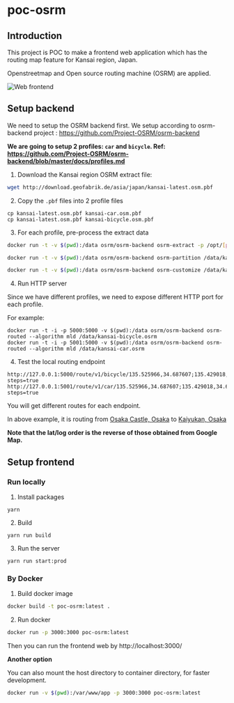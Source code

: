 # poc-osrm

## Introduction

This project is POC to make a frontend web application which has the routing map feature for Kansai region, Japan.

Openstreetmap and Open source routing machine (OSRM) are applied.

![Web frontend](https://user-images.githubusercontent.com/14119454/47960730-66124b00-e03a-11e8-94d0-636731fe2de5.png)

## Setup backend

We need to setup the OSRM backend first. We setup according to osrm-backend project : https://github.com/Project-OSRM/osrm-backend

**We are going to setup 2 profiles: `car` and `bicycle`. Ref: https://github.com/Project-OSRM/osrm-backend/blob/master/docs/profiles.md**

1. Download the Kansai region OSRM extract file:

```sh
wget http://download.geofabrik.de/asia/japan/kansai-latest.osm.pbf
```

2. Copy the `.pbf` files into 2 profile files

```
cp kansai-latest.osm.pbf kansai-car.osm.pbf
cp kansai-latest.osm.pbf kansai-bicycle.osm.pbf
```

3. For each profile, pre-process the extract data

```sh
docker run -t -v $(pwd):/data osrm/osrm-backend osrm-extract -p /opt/[profile].lua /data/kansai-[profile].osm.pbf
```

```sh
docker run -t -v $(pwd):/data osrm/osrm-backend osrm-partition /data/kansai-[profile].osrm
```

```sh
docker run -t -v $(pwd):/data osrm/osrm-backend osrm-customize /data/kansai-[profile].osrm
```

4. Run HTTP server

Since we have different profiles, we need to expose different HTTP port for each profile.

For example:
```
docker run -t -i -p 5000:5000 -v $(pwd):/data osrm/osrm-backend osrm-routed --algorithm mld /data/kansai-bicycle.osrm
docker run -t -i -p 5001:5000 -v $(pwd):/data osrm/osrm-backend osrm-routed --algorithm mld /data/kansai-car.osrm
```

4. Test the local routing endpoint

```
http://127.0.0.1:5000/route/v1/bicycle/135.525966,34.687607;135.429018,34.654739?steps=true
http://127.0.0.1:5001/route/v1/car/135.525966,34.687607;135.429018,34.654739?steps=true
```

You will get different routes for each endpoint.

In above example, it is routing from [Osaka Castle, Osaka](https://goo.gl/maps/77oRkDauEnn) to [Kaiyukan, Osaka](https://goo.gl/maps/3Ln3d4TCaRF2)

**Note that the lat/log order is the reverse of those obtained from Google Map.**

## Setup frontend

### Run locally

1. Install packages
```
yarn
```

2. Build
```
yarn run build
```

3. Run the server
```
yarn run start:prod
```

### By Docker

1. Build docker image

```sh
docker build -t poc-osrm:latest .
```

2. Run docker

```sh
docker run -p 3000:3000 poc-osrm:latest
```

Then you can run the frontend web by http://localhost:3000/

**Another option**

You can also mount the host directory to container directory, for faster development.

```sh
docker run -v $(pwd):/var/www/app -p 3000:3000 poc-osrm:latest
```
